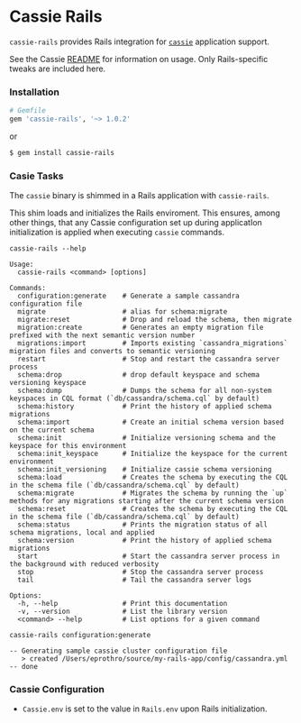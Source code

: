 # Cassie Rails

`cassie-rails` provides Rails integration for [`cassie`](https://github.com/eprothro/cassie) application support.

See the Cassie [README](https://github.com/eprothro/cassie) for information on usage. Only Rails-specific tweaks are included here.

### Installation

```ruby
# Gemfile
gem 'cassie-rails', '~> 1.0.2'
```
or
```bash
$ gem install cassie-rails
```

### Casie Tasks

The `cassie` binary is shimmed in a Rails application with `cassie-rails`.

This shim loads and initializes the Rails enviroment.  This ensures, among other things, that any Cassie configuration set up during applicatIon initialization is applied when executing `cassie` commands.

```
cassie-rails --help
```

```
Usage:
  cassie-rails <command> [options]

Commands:
  configuration:generate    # Generate a sample cassandra configuration file
  migrate                   # alias for schema:migrate
  migrate:reset             # Drop and reload the schema, then migrate
  migration:create          # Generates an empty migration file prefixed with the next semantic version number
  migrations:import         # Imports existing `cassandra_migrations` migration files and converts to semantic versioning
  restart                   # Stop and restart the cassandra server process
  schema:drop               # drop default keyspace and schema versioning keyspace
  schema:dump               # Dumps the schema for all non-system keyspaces in CQL format (`db/cassandra/schema.cql` by default)
  schema:history            # Print the history of applied schema migrations
  schema:import             # Create an initial schema version based on the current schema
  schema:init               # Initialize versioning schema and the keyspace for this environment
  schema:init_keyspace      # Initialize the keyspace for the current environment
  schema:init_versioning    # Initialize cassie schema versioning
  schema:load               # Creates the schema by executing the CQL in the schema file (`db/cassandra/schema.cql` by default)
  schema:migrate            # Migrates the schema by running the `up` methods for any migrations starting after the current schema version
  schema:reset              # Creates the schema by executing the CQL in the schema file (`db/cassandra/schema.cql` by default)
  schema:status             # Prints the migration status of all schema migrations, local and applied
  schema:version            # Print the history of applied schema migrations
  start                     # Start the cassandra server process in the background with reduced verbosity
  stop                      # Stop the cassandra server process
  tail                      # Tail the cassandra server logs

Options:
  -h, --help                # Print this documentation
  -v, --version             # List the library version
  <command> --help          # List options for a given command
```

```
cassie-rails configuration:generate
```

```
-- Generating sample cassie cluster configuration file
   > created /Users/eprothro/source/my-rails-app/config/cassandra.yml
-- done
```

### Cassie Configuration

* `Cassie.env` is set to the value in `Rails.env` upon Rails initialization.